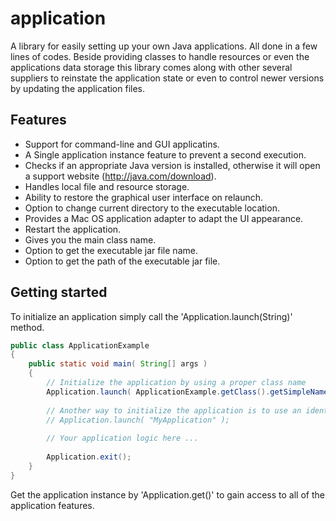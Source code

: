application
===========

A library for easily setting up your own Java applications. All done in a few lines of codes. Beside providing classes to handle resources or even the applications data storage this library comes along with other several suppliers to reinstate the application state or even to control newer versions by updating the application files.

Features
--------
- Support for command-line and GUI applicatins.
- A Single application instance feature to prevent a second execution.
- Checks if an appropriate Java version is installed, otherwise it will open a support website (http://java.com/download).
- Handles local file and resource storage.
- Ability to restore the graphical user interface on relaunch.
- Option to change current directory to the executable location.
- Provides a Mac OS application adapter to adapt the UI appearance.
- Restart the application.
- Gives you the main class name.
- Option to get the executable jar file name.
- Option to get the path of the executable jar file.

Getting started
---------------
To initialize an application simply call the 'Application.launch(String)' method.
```java
public class ApplicationExample
{
    public static void main( String[] args )
    {
        // Initialize the application by using a proper class name
        Application.launch( ApplicationExample.getClass().getSimpleName() );
        
        // Another way to initialize the application is to use an identifier:
        // Application.launch( "MyApplication" );
        
        // Your application logic here ...
        
        Application.exit();
    }
}
```
Get the application instance by 'Application.get()' to gain access to all of the application features.
